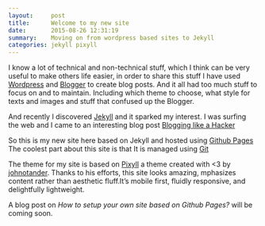 ```yaml
---
layout:     post
title:      Welcome to my new site
date:       2015-08-26 12:31:19
summary:    Moving on from wordpress based sites to Jekyll
categories: jekyll pixyll
---
```


I know a lot of technical and non-technical stuff, which I think can be very useful to make others life easier, in order to share this stuff I have used [Wordpress](wordpress.com) and [Blogger](blogspot.com) to create blog posts.
And it all had too much stuff to focus on and to maintain. Including which theme to choose, what style for texts and images and stuff that confused up the Blogger.

And recently I discovered [Jekyll](jekyllrb.com) and it sparked my interest.
I was surfing the web and I came to an interesting blog post [Blogging like a Hacker](http://tom.preston-werner.com/2008/11/17/blogging-like-a-hacker.html)

So this is my new site here based on Jekyll and hosted using [Github Pages](https://pages.github.com/)
The coolest part about this site is that It is managed using [Git](http://www.git-scm.com/)

The theme for my site is based on [Pixyll](http://pixyll.com) a theme created with
<3 by [johnotander](http://johnotander.com). Thanks to his efforts, this site looks amazing,
mphasizes content rather than aesthetic fluff.It’s mobile first, fluidly responsive, and delightfully lightweight.

A blog post on _How to setup your own site based on Github Pages?_ will be coming soon.
